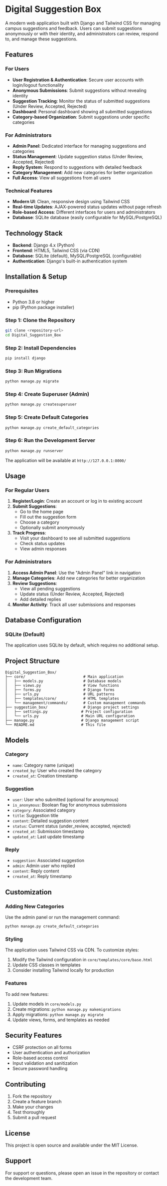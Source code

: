 # Digital Suggestion Box

A modern web application built with Django and Tailwind CSS for managing campus suggestions and feedback. Users can submit suggestions anonymously or with their identity, and administrators can review, respond to, and manage these suggestions.

## Features

### For Users
- **User Registration & Authentication**: Secure user accounts with login/logout functionality
- **Anonymous Submissions**: Submit suggestions without revealing identity
- **Suggestion Tracking**: Monitor the status of submitted suggestions (Under Review, Accepted, Rejected)
- **Dashboard**: Personal dashboard showing all submitted suggestions
- **Category-based Organization**: Submit suggestions under specific categories

### For Administrators
- **Admin Panel**: Dedicated interface for managing suggestions and categories
- **Status Management**: Update suggestion status (Under Review, Accepted, Rejected)
- **Reply System**: Respond to suggestions with detailed feedback
- **Category Management**: Add new categories for better organization
- **Full Access**: View all suggestions from all users

### Technical Features
- **Modern UI**: Clean, responsive design using Tailwind CSS
- **Real-time Updates**: AJAX-powered status updates without page refresh
- **Role-based Access**: Different interfaces for users and administrators
- **Database**: SQLite database (easily configurable for MySQL/PostgreSQL)

## Technology Stack

- **Backend**: Django 4.x (Python)
- **Frontend**: HTML5, Tailwind CSS (via CDN)
- **Database**: SQLite (default), MySQL/PostgreSQL (configurable)
- **Authentication**: Django's built-in authentication system

## Installation & Setup

### Prerequisites
- Python 3.8 or higher
- pip (Python package installer)

### Step 1: Clone the Repository
```bash
git clone <repository-url>
cd Digital_Suggestion_Box
```

### Step 2: Install Dependencies
```bash
pip install django
```

### Step 3: Run Migrations
```bash
python manage.py migrate
```

### Step 4: Create Superuser (Admin)
```bash
python manage.py createsuperuser
```

### Step 5: Create Default Categories
```bash
python manage.py create_default_categories
```

### Step 6: Run the Development Server
```bash
python manage.py runserver
```

The application will be available at `http://127.0.0.1:8000/`

## Usage

### For Regular Users

1. **Register/Login**: Create an account or log in to existing account
2. **Submit Suggestions**: 
   - Go to the home page
   - Fill out the suggestion form
   - Choose a category
   - Optionally submit anonymously
3. **Track Progress**: 
   - Visit your dashboard to see all submitted suggestions
   - Check status updates
   - View admin responses

### For Administrators

1. **Access Admin Panel**: Use the "Admin Panel" link in navigation
2. **Manage Categories**: Add new categories for better organization
3. **Review Suggestions**: 
   - View all pending suggestions
   - Update status (Under Review, Accepted, Rejected)
   - Add detailed replies
4. **Monitor Activity**: Track all user submissions and responses

## Database Configuration

### SQLite (Default)
The application uses SQLite by default, which requires no additional setup.


## Project Structure

```
Digital_Suggestion_Box/
├── core/                          # Main application
│   ├── models.py                  # Database models
│   ├── views.py                   # View functions
│   ├── forms.py                   # Django forms
│   ├── urls.py                    # URL patterns
│   ├── templates/core/            # HTML templates
│   └── management/commands/       # Custom management commands
├── suggestion_box/                # Django project settings
│   ├── settings.py               # Project configuration
│   └── urls.py                   # Main URL configuration
├── manage.py                     # Django management script
└── README.md                     # This file
```

## Models

### Category
- `name`: Category name (unique)
- `created_by`: User who created the category
- `created_at`: Creation timestamp

### Suggestion
- `user`: User who submitted (optional for anonymous)
- `is_anonymous`: Boolean flag for anonymous submissions
- `category`: Associated category
- `title`: Suggestion title
- `content`: Detailed suggestion content
- `status`: Current status (under_review, accepted, rejected)
- `created_at`: Submission timestamp
- `updated_at`: Last update timestamp

### Reply
- `suggestion`: Associated suggestion
- `admin`: Admin user who replied
- `content`: Reply content
- `created_at`: Reply timestamp

## Customization

### Adding New Categories
Use the admin panel or run the management command:
```bash
python manage.py create_default_categories
```

### Styling
The application uses Tailwind CSS via CDN. To customize styles:
1. Modify the Tailwind configuration in `core/templates/core/base.html`
2. Update CSS classes in templates
3. Consider installing Tailwind locally for production

### Features
To add new features:
1. Update models in `core/models.py`
2. Create migrations: `python manage.py makemigrations`
3. Apply migrations: `python manage.py migrate`
4. Update views, forms, and templates as needed

## Security Features

- CSRF protection on all forms
- User authentication and authorization
- Role-based access control
- Input validation and sanitization
- Secure password handling

## Contributing

1. Fork the repository
2. Create a feature branch
3. Make your changes
4. Test thoroughly
5. Submit a pull request

## License

This project is open source and available under the MIT License.

## Support

For support or questions, please open an issue in the repository or contact the development team. 